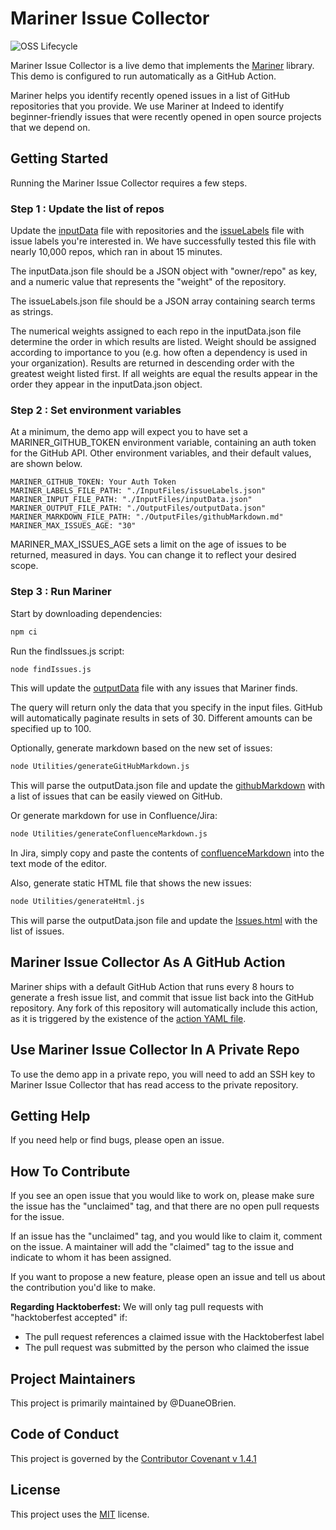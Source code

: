 # Mariner Issue Collector

![OSS Lifecycle](https://img.shields.io/osslifecycle/indeedeng/mariner-issue-collector.svg)

Mariner Issue Collector is a live demo that implements the [Mariner](https://github.com/indeedeng/mariner) library. This demo is configured to run automatically as a GitHub Action.

Mariner helps you identify recently opened issues in a list of GitHub repositories that you provide. We use Mariner at Indeed to identify beginner-friendly issues that were recently opened in open source projects that we depend on.

## Getting Started

Running the Mariner Issue Collector requires a few steps.

### Step 1 : Update the list of repos

Update the [inputData](./InputFiles/inputData.json) file with repositories and the [issueLabels](./InputFiles/issueLabels.json) file with issue labels you're interested in. We have successfully tested this file with nearly 10,000 repos, which ran in about 15 minutes. 

The inputData.json file should be a JSON object with "owner/repo" as key, and a numeric value that represents the "weight" of the repository. 

The issueLabels.json file should be a JSON array containing search terms as strings.

The numerical weights assigned to each repo in the inputData.json file determine the order in which results are listed. Weight should be assigned according to importance to you (e.g. how often a dependency is used in your organization). Results are returned in descending order with the greatest weight listed first. If all weights are equal the results appear in the order they appear in the inputData.json object.

### Step 2 : Set environment variables

At a minimum, the demo app will expect you to have set a MARINER_GITHUB_TOKEN environment variable, containing an auth token for the GitHub API. Other environment variables, and their default values, are shown below.

```
MARINER_GITHUB_TOKEN: Your Auth Token
MARINER_LABELS_FILE_PATH: "./InputFiles/issueLabels.json"
MARINER_INPUT_FILE_PATH: "./InputFiles/inputData.json"
MARINER_OUTPUT_FILE_PATH: "./OutputFiles/outputData.json"
MARINER_MARKDOWN_FILE_PATH: "./OutputFiles/githubMarkdown.md"
MARINER_MAX_ISSUES_AGE: "30"
```

MARINER_MAX_ISSUES_AGE sets a limit on the age of issues to be returned, measured in days. You can change it to reflect your desired scope.

### Step 3 : Run Mariner

Start by downloading dependencies:

```bash
npm ci
```

Run the findIssues.js script:

```bash
node findIssues.js
```

This will update the [outputData](./OutputFiles/outputData.json) file with any issues that Mariner finds.

The query will return only the data that you specify in the input files. GitHub will automatically paginate results in sets of 30. Different amounts can be specified up to 100.

Optionally, generate markdown based on the new set of issues:

```bash
node Utilities/generateGitHubMarkdown.js
```

This will parse the outputData.json file and update the [githubMarkdown](./OutputFiles/githubMarkdown.md) with a list of issues that can be easily viewed on GitHub.

Or generate markdown for use in Confluence/Jira:

```bash
node Utilities/generateConfluenceMarkdown.js
```

In Jira, simply copy and paste the contents of [confluenceMarkdown](./OutputFiles/confluenceMarkdown.md) into the text mode of the editor.

Also, generate static HTML file that shows the new issues:

```bash
node Utilities/generateHtml.js
```

This will parse the outputData.json file and update the [Issues.html](./OutputFiles/Issues.html) with the list of issues.

## Mariner Issue Collector As A GitHub Action

Mariner ships with a default GitHub Action that runs every 8 hours to generate a fresh issue list,
and commit that issue list back into the GitHub repository.
Any fork of this repository will automatically include this action,
as it is triggered by the existence of the [action YAML file](./.github/workflows/main.yml).

## Use Mariner Issue Collector In A Private Repo

To use the demo app in a private repo, you will need to add an SSH key to Mariner Issue Collector that has read access to the private repository.

## Getting Help

If you need help or find bugs, please open an issue.

## How To Contribute

If you see an open issue that you would like to work on, please make sure the issue has the "unclaimed" tag, and that there are no open pull requests for the issue.

If an issue has the "unclaimed" tag, and you would like to claim it, comment on the issue. A maintainer will add the "claimed" tag to the issue and indicate to whom it has been assigned.  

If you want to propose a new feature, please open an issue and tell us about the contribution you'd like to make. 

**Regarding Hacktoberfest:** We will only tag pull requests with "hacktoberfest accepted" if:
* The pull request references a claimed issue with the Hacktoberfest label
* The pull request was submitted by the person who claimed the issue

## Project Maintainers

This project is primarily maintained by @DuaneOBrien.

## Code of Conduct
This project is governed by the [Contributor Covenant v 1.4.1](CODE_OF_CONDUCT.md)

## License
This project uses the [MIT](LICENSE) license.

